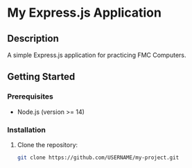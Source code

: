 # My Express.js Application

## Description
A simple Express.js application for practicing FMC Computers.

## Getting Started

### Prerequisites
- Node.js (version >= 14)

### Installation
1. Clone the repository:
   ```bash
   git clone https://github.com/USERNAME/my-project.git
